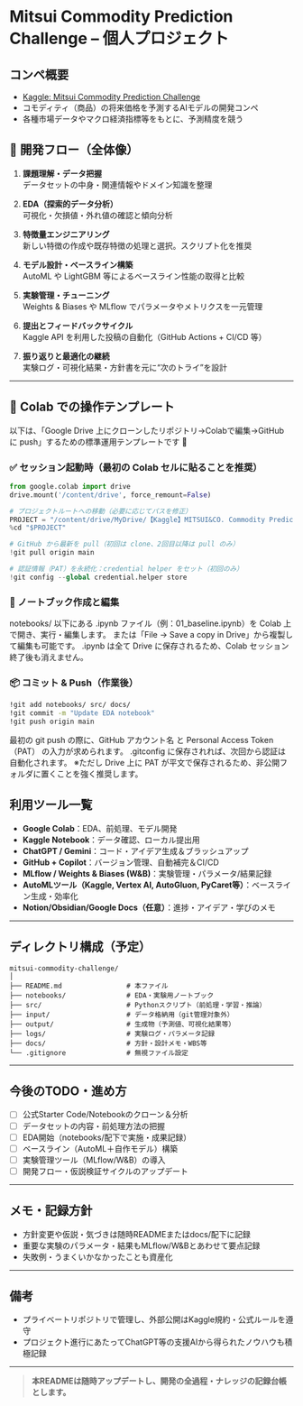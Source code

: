 # Mitsui Commodity Prediction Challenge – 個人プロジェクト

## コンペ概要
- [Kaggle: Mitsui Commodity Prediction Challenge](https://www.kaggle.com/competitions/mitsui-commodity-prediction-challenge)
- コモディティ（商品）の将来価格を予測するAIモデルの開発コンペ
- 各種市場データやマクロ経済指標等をもとに、予測精度を競う

## 🔄 開発フロー（全体像）

1. **課題理解・データ把握**  
   データセットの中身・関連情報やドメイン知識を整理

2. **EDA（探索的データ分析）**  
   可視化・欠損値・外れ値の確認と傾向分析

3. **特徴量エンジニアリング**  
   新しい特徴の作成や既存特徴の処理と選択。スクリプト化を推奨

4. **モデル設計・ベースライン構築**  
   AutoML や LightGBM 等によるベースライン性能の取得と比較

5. **実験管理・チューニング**  
   Weights & Biases や MLflow でパラメータやメトリクスを一元管理

6. **提出とフィードバックサイクル**  
   Kaggle API を利用した投稿の自動化（GitHub Actions + CI/CD 等）

7. **振り返りと最適化の継続**  
   実験ログ・可視化結果・方針書を元に“次のトライ”を設計

---

## 🧪 Colab での操作テンプレート

以下は、「Google Drive 上にクローンしたリポジトリ→Colabで編集→GitHub に push」するための標準運用テンプレートです 🎯

### ✅ セッション起動時（最初の Colab セルに貼ることを推奨）

```python
from google.colab import drive
drive.mount('/content/drive', force_remount=False)

# プロジェクトルートへの移動（必要に応じてパスを修正）
PROJECT = "/content/drive/MyDrive/【Kaggle】MITSUI&CO. Commodity Prediction Challenge/MITSUI-CO-Commodity-Prediction-Challenge"
%cd "$PROJECT"

# GitHub から最新を pull（初回は clone、2回目以降は pull のみ）
!git pull origin main

# 認証情報（PAT）を永続化：credential helper をセット（初回のみ）
!git config --global credential.helper store
```
### 📘 ノートブック作成と編集 

notebooks/ 以下にある .ipynb ファイル（例：01_baseline.ipynb）を Colab 上で開き、実行・編集します。 または「File → Save a copy in Drive」から複製して編集も可能です。 .ipynb は全て Drive に保存されるため、Colab セッション終了後も消えません。

### 📦 コミット & Push（作業後）

```bash
!git add notebooks/ src/ docs/
!git commit -m "Update EDA notebook"
!git push origin main
```
最初の git push の際に、GitHub アカウント名 と Personal Access Token（PAT） の入力が求められます。 .gitconfig に保存されれば、次回から認証は自動化されます。 
※ただし Drive 上に PAT が平文で保存されるため、非公開フォルダに置くことを強く推奨します。

## 利用ツール一覧
- **Google Colab**：EDA、前処理、モデル開発
- **Kaggle Notebook**：データ確認、ローカル提出用
- **ChatGPT / Gemini**：コード・アイデア生成＆ブラッシュアップ
- **GitHub + Copilot**：バージョン管理、自動補完＆CI/CD
- **MLflow / Weights & Biases (W&B)**：実験管理・パラメータ/結果記録
- **AutoMLツール（Kaggle, Vertex AI, AutoGluon, PyCaret等）**：ベースライン生成・効率化
- **Notion/Obsidian/Google Docs（任意）**：進捗・アイデア・学びのメモ

---

## ディレクトリ構成（予定）
```
mitsui-commodity-challenge/
│
├── README.md                # 本ファイル
├── notebooks/               # EDA・実験用ノートブック
├── src/                     # Pythonスクリプト（前処理・学習・推論）
├── input/                   # データ格納用（git管理対象外）
├── output/                  # 生成物（予測値、可視化結果等）
├── logs/                    # 実験ログ・パラメータ記録
├── docs/                    # 方針・設計メモ・WBS等
└── .gitignore               # 無視ファイル設定
```

---

## 今後のTODO・進め方
- [ ] 公式Starter Code/Notebookのクローン＆分析
- [ ] データセットの内容・前処理方法の把握
- [ ] EDA開始（notebooks/配下で実施・成果記録）
- [ ] ベースライン（AutoML＋自作モデル）構築
- [ ] 実験管理ツール（MLflow/W&B）の導入
- [ ] 開発フロー・仮説検証サイクルのアップデート

---

## メモ・記録方針
- 方針変更や仮説・気づきは随時READMEまたはdocs/配下に記録
- 重要な実験のパラメータ・結果もMLflow/W&Bとあわせて要点記録
- 失敗例・うまくいかなかったことも資産化

---

## 備考
- プライベートリポジトリで管理し、外部公開はKaggle規約・公式ルールを遵守
- プロジェクト進行にあたってChatGPT等の支援AIから得られたノウハウも積極記録

---

> **本READMEは随時アップデートし、開発の全過程・ナレッジの記録台帳とします。**

